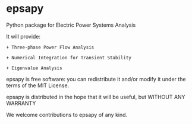 # epsapy
Python package for Electric Power Systems Analysis

It will provide:

    + Three-phase Power Flow Analysis
    
    + Numerical Integration for Transient Stability
    
    + Eigenvalue Analysis

epsapy is free software: you can redistribute it and/or modify it under the terms of the MIT License.

epsapy is distributed in the hope that it will be useful, but WITHOUT ANY WARRANTY

We welcome contributions to epsapy of any kind.
